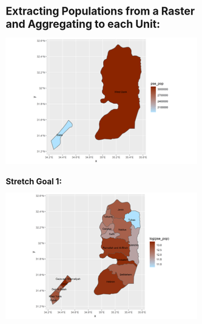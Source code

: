 # Extracting Populations from a Raster and Aggregating to each Unit:

![](pse_pop19.png)


## Stretch Goal 1:
![](pse_pop19Stretch1.png)
